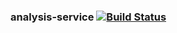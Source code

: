 ### analysis-service   [![Build Status](https://travis-ci.org/AtlasOfLivingAustralia/analysis-service.svg?branch=master)](https://travis-ci.org/AtlasOfLivingAustralia/analysis-service)

